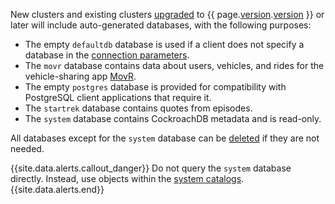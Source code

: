 New clusters and existing clusters [upgraded](upgrade-cockroach-[version](cluster-settings.html#setting-version).html) to {{ page.[version](cluster-settings.html#setting-version).[version](cluster-settings.html#setting-version) }} or later will include auto-generated databases, with the following purposes:

- The empty `defaultdb` database is used if a client does not specify a database in the [connection parameters](connection-parameters.html).
- The `movr` database contains data about users, vehicles, and rides for the vehicle-sharing app [MovR](movr.html).
- The empty `postgres` database is provided for compatibility with PostgreSQL client applications that require it.
- The `startrek` database contains quotes from episodes.
- The `system` database contains CockroachDB metadata and is read-only.

All databases except for the `system` database can be [deleted](drop-database.html) if they are not needed.

{{site.data.alerts.callout_danger}}
Do not query the `system` database directly. Instead, use objects within the [system catalogs](system-catalogs.html).
{{site.data.alerts.end}}
